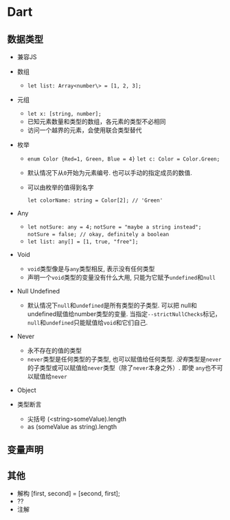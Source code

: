 # Dart

## 数据类型

- 兼容JS

- 数组

  - `let list: Array<number\> = [1, 2, 3];`

- 元组

  - `let x: [string, number];`
  - 已知元素数量和类型的数组，各元素的类型不必相同
  - 访问一个越界的元素，会使用联合类型替代

- 枚举

  - `enum Color {Red=1, Green, Blue = 4}`
    `let c: Color = Color.Green;`

  - 默认情况下从`0`开始为元素编号. 也可以手动的指定成员的数值.

  - 可以由枚举的值得到名字

    `let colorName: string = Color[2]; // 'Green'`

- Any

  - `let notSure: any = 4;`
    `notSure = "maybe a string instead";`
    `notSure = false; // okay, definitely a boolean`
  - `let list: any[] = [1, true, "free"];`

- Void

  - `void`类型像是与`any`类型相反, 表示没有任何类型
  - 声明一个`void`类型的变量没有什么大用, 只能为它赋予`undefined`和`null`

  

- Null Undefined

  - 默认情况下`null`和`undefined`是所有类型的子类型. 可以把 null和undefined赋值给number类型的变量. 当指定`--strictNullChecks`标记，`null`和`undefined`只能赋值给`void`和它们自己.

- Never

  - 永不存在的值的类型
  - `never`类型是任何类型的子类型, 也可以赋值给任何类型. *没有*类型是`never`的子类型或可以赋值给`never`类型（除了`never`本身之外）. 即使 `any`也不可以赋值给`never`

- Object

- 类型断言

  - 尖括号 (<string\>someValue).length
  - as (someValue as string).length

## 变量声明



## 其他

- 解构 [first, second] = [second, first];
- ??
- 注解
